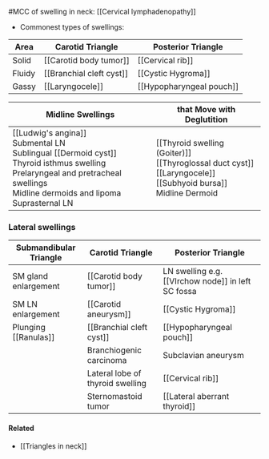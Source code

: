 #MCC of swelling in neck: [[Cervical lymphadenopathy]] 
- Commonest types of swellings: 

| Area   | Carotid Triangle         | Posterior Triangle       |
| ------ | ------------------------ | ------------------------ |
| Solid  | [[Carotid body tumor]]   | [[Cervical rib]]         |
| Fluidy | [[Branchial cleft cyst]] | [[Cystic Hygroma]]       |
| Gassy  | [[Laryngocele]]          | [[Hypopharyngeal pouch]] |

| Midline Swellings                                                                                                                                                                           | that Move with Deglutition                                                                                              |
| ------------------------------------------------------------------------------------------------------------------------------------------------------------------------------------------- | ----------------------------------------------------------------------------------------------------------------------- |
| [[Ludwig's angina]]<br>Submental LN<br>Sublingual [[Dermoid cyst]] <br>Thyroid isthmus swelling<br>Prelaryngeal and pretracheal swellings<br>Midline dermoids and lipoma<br>Suprasternal LN | [[Thyroid swelling (Goiter)]]<br>[[Thyroglossal duct cyst]]<br>[[Laryngocele]]<br>[[Subhyoid bursa]]<br>Midline Dermoid |

### Lateral swellings
| Submandibular Triangle | Carotid Triangle                 | Posterior Triangle                                 |
| ---------------------- | -------------------------------- | -------------------------------------------------- |
| SM gland enlargement   | [[Carotid body tumor]]           | LN swelling e.g. [[VIrchow node]] in left SC fossa |
| SM LN enlargement      | [[Carotid aneurysm]]             | [[Cystic Hygroma]]                                 |
| Plunging [[Ranulas]]   | [[Branchial cleft cyst]]         | [[Hypopharyngeal pouch]]                           |
|                        | Branchiogenic carcinoma          | Subclavian aneurysm                                |
|                        | Lateral lobe of thyroid swelling | [[Cervical rib]]                                   |
|                        | Sternomastoid tumor              | [[Lateral aberrant thyroid]]                       |


#### Related
- [[Triangles in neck]]
